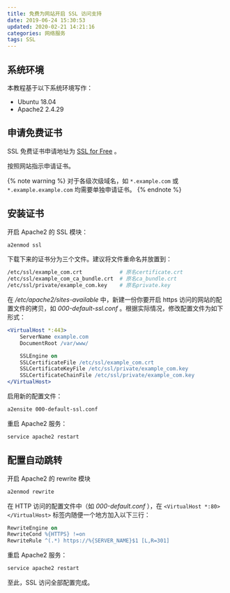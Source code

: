 ```yaml
---
title: 免费为网站开启 SSL 访问支持
date: 2019-06-24 15:30:53
updated: 2020-02-21 14:21:16
categories: 网络服务
tags: SSL
---
```

## 系统环境

本教程基于以下系统环境写作：

- Ubuntu 18.04
- Apache2 2.4.29

## 申请免费证书

SSL 免费证书申请地址为 [SSL for Free](https://www.sslforfree.com/) 。

按照网站指示申请证书。

{% note warning %}
对于各级次级域名，如 `*.example.com` 或 `*.example.example.com` 均需要单独申请证书。
{% endnote %}

<!-- more -->

## 安装证书

开启 Apache2 的 SSL 模块：

```bash
a2enmod ssl
```

下载下来的证书分为三个文件。建议将文件重命名并放置到：

```bash
/etc/ssl/example_com.crt            # 原名certificate.crt
/etc/ssl/example_com_ca_bundle.crt  # 原名ca_bundle.crt
/etc/ssl/private/example_com.key    # 原名private.key
```

在 */etc/apache2/sites-available* 中，新建一份你要开启 https 访问的网站的配置文件的拷贝，如 *000-default-ssl.conf* 。根据实际情况，修改配置文件为如下形式：

```apache
<VirtualHost *:443>
    ServerName example.com
    DocumentRoot /var/www/

    SSLEngine on
    SSLCertificateFile /etc/ssl/example_com.crt
    SSLCertificateKeyFile /etc/ssl/private/example_com.key
    SSLCertificateChainFile /etc/ssl/private/example_com.key
</VirtualHost>
```

启用新的配置文件：

```bash
a2ensite 000-default-ssl.conf
```

重启 Apache2 服务：

```bash
service apache2 restart
```

## 配置自动跳转

开启 Apache2 的 rewrite 模块

```bash
a2enmod rewrite
```

在 HTTP 访问的配置文件中（如 *000-default.conf* ），在 `<VirtualHost *:80></VirtualHost>` 标签内随便一个地方加入以下三行：

```apache
RewriteEngine on
RewriteCond %{HTTPS} !=on
RewriteRule ^(.*) https://%{SERVER_NAME}$1 [L,R=301]
```

重启 Apache2 服务：

```bash
service apache2 restart
```

至此，SSL 访问全部配置完成。
